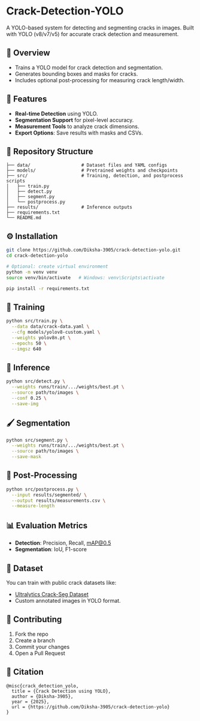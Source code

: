 # Crack-Detection-YOLO

A YOLO-based system for detecting and segmenting cracks in images. Built with YOLO (v8/v7/v5) for accurate crack detection and measurement.

## 🧠 Overview

- Trains a YOLO model for crack detection and segmentation.
- Generates bounding boxes and masks for cracks.
- Includes optional post-processing for measuring crack length/width.

## 🚀 Features

- **Real-time Detection** using YOLO.
- **Segmentation Support** for pixel-level accuracy.
- **Measurement Tools** to analyze crack dimensions.
- **Export Options**: Save results with masks and CSVs.

## 📁 Repository Structure

```
├── data/                   # Dataset files and YAML configs
├── models/                 # Pretrained weights and checkpoints
├── src/                    # Training, detection, and postprocess scripts
│   ├── train.py
│   ├── detect.py
│   ├── segment.py
│   └── postprocess.py
├── results/                # Inference outputs
├── requirements.txt
└── README.md
```

## ⚙️ Installation

```bash
git clone https://github.com/Diksha-3905/crack-detection-yolo.git
cd crack-detection-yolo

# Optional: create virtual environment
python -m venv venv
source venv/bin/activate   # Windows: venv\Scripts\activate

pip install -r requirements.txt
```

## 🎯 Training

```bash
python src/train.py \
  --data data/crack-data.yaml \
  --cfg models/yolov8-custom.yaml \
  --weights yolov8n.pt \
  --epochs 50 \
  --imgsz 640
```

## 🤖 Inference

```bash
python src/detect.py \
  --weights runs/train/.../weights/best.pt \
  --source path/to/images \
  --conf 0.25 \
  --save-img
```

## 🖌 Segmentation

```bash
python src/segment.py \
  --weights runs/train/.../weights/best.pt \
  --source path/to/images \
  --save-mask
```

## 📏 Post-Processing

```bash
python src/postprocess.py \
  --input results/segmented/ \
  --output results/measurements.csv \
  --measure-length
```

## 📊 Evaluation Metrics

- **Detection**: Precision, Recall, mAP@0.5
- **Segmentation**: IoU, F1-score

## 📂 Dataset

You can train with public crack datasets like:
- [Ultralytics Crack-Seg Dataset](https://docs.ultralytics.com/datasets/segment/crack-seg/)
- Custom annotated images in YOLO format.

## 👤 Contributing

1. Fork the repo
2. Create a branch
3. Commit your changes
4. Open a Pull Request

## 📜 Citation

```
@misc{crack_detection_yolo,
  title = {Crack Detection using YOLO},
  author = {Diksha-3905},
  year = {2025},
  url = {https://github.com/Diksha-3905/crack-detection-yolo}
}
```
